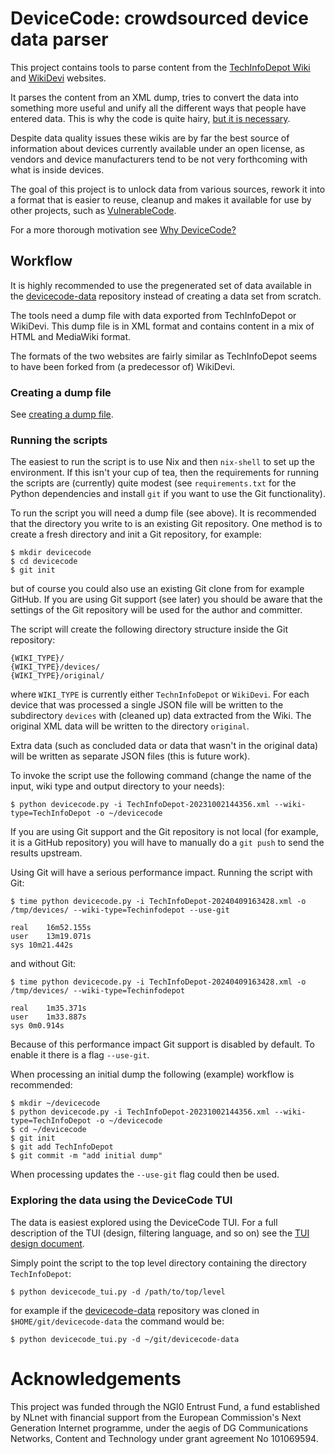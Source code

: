 # DeviceCode: crowdsourced device data parser

This project contains tools to parse content from the
[TechInfoDepot Wiki][techinfodepot] and [WikiDevi][wikidevi] websites.

It parses the content from an XML dump, tries to convert the data into
something more useful and unify all the different ways that people have entered
data. This is why the code is quite hairy, [but it is necessary][metacrap].

Despite data quality issues these wikis are by far the best source of
information about devices currently available under an open license, as vendors
and device manufacturers tend to be not very forthcoming with what is inside
devices.

The goal of this project is to unlock data from various sources, rework it
into a format that is easier to reuse, cleanup and makes it available for use
by other projects, such as [VulnerableCode][vulnerablecode].

For a more thorough motivation see
[Why DeviceCode?](doc/devicecode_motivation.md)

## Workflow

It is highly recommended to use the pregenerated set of data available in the
[devicecode-data][devicecode-data] repository instead of creating a data set
from scratch.

The tools need a dump file with data exported from TechInfoDepot or WikiDevi.
This dump file is in XML format and contains content in a mix of HTML and
MediaWiki format.

The formats of the two websites are fairly similar as TechInfoDepot seems to
have been forked from (a predecessor of) WikiDevi.

### Creating a dump file

See [creating a dump file](doc/creating_a_dump_file.md).

### Running the scripts

The easiest to run the script is to use Nix and then `nix-shell` to set up the
environment. If this isn't your cup of tea, then the requirements for running
the scripts are (currently) quite modest (see `requirements.txt` for the Python
dependencies and install `git` if you want to use the Git functionality).

To run the script you will need a dump file (see above). It is recommended that
the directory you write to is an existing Git repository. One method is to
create a fresh directory and init a Git repository, for example:

```
$ mkdir devicecode
$ cd devicecode
$ git init
```

but of course you could also use an existing Git clone from for example GitHub.
If you are using Git support (see later) you should be aware that the settings
of the Git repository will be used for the author and committer.

The script will create the following directory structure inside the Git
repository:

```
{WIKI_TYPE}/
{WIKI_TYPE}/devices/
{WIKI_TYPE}/original/
```

where `WIKI_TYPE` is currently either `TechnInfoDepot` or `WikiDevi`. For each
device that was processed a single JSON file will be written to the
subdirectory `devices` with (cleaned up) data extracted from the Wiki. The
original XML data will be written to the directory `original`.

Extra data (such as concluded data or data that wasn't in the original data)
will be written as separate JSON files (this is future work).

To invoke the script use the following command (change the name of the input,
wiki type and output directory to your needs):

```
$ python devicecode.py -i TechInfoDepot-20231002144356.xml --wiki-type=TechInfoDepot -o ~/devicecode
```

If you are using Git support and the Git repository is not local (for example,
it is a GitHub repository) you will have to manually do a `git push` to send
the results upstream.

Using Git will have a serious performance impact. Running the script with Git:

```
$ time python devicecode.py -i TechInfoDepot-20240409163428.xml -o /tmp/devices/ --wiki-type=Techinfodepot --use-git

real	16m52.155s
user	13m19.071s
sys	10m21.442s
```

and without Git:

```
$ time python devicecode.py -i TechInfoDepot-20240409163428.xml -o /tmp/devices/ --wiki-type=Techinfodepot

real	1m35.371s
user	1m33.887s
sys	0m0.914s
```

Because of this performance impact Git support is disabled by default. To
enable it there is a flag `--use-git`.

When processing an initial dump the following (example) workflow is recommended:

```
$ mkdir ~/devicecode
$ python devicecode.py -i TechInfoDepot-20231002144356.xml --wiki-type=TechInfoDepot -o ~/devicecode
$ cd ~/devicecode
$ git init
$ git add TechInfoDepot
$ git commit -m "add initial dump"
```

When processing updates the `--use-git` flag could then be used.

### Exploring the data using the DeviceCode TUI

The data is easiest explored using the DeviceCode TUI. For a full description
of the TUI (design, filtering language, and so on) see the
[TUI design document](doc/tui.md).

Simply point the script to the top level directory containing the directory
`TechInfoDepot`:

```console
$ python devicecode_tui.py -d /path/to/top/level
```

for example if the [devicecode-data][devicecode-data] repository was cloned
in `$HOME/git/devicecode-data` the command would be:

```console
$ python devicecode_tui.py -d ~/git/devicecode-data
```

# Acknowledgements

This project was funded through the NGI0 Entrust Fund, a fund established by
NLnet with financial support from the European Commission's Next Generation
Internet programme, under the aegis of DG Communications Networks, Content and
Technology under grant agreement No 101069594.

[techinfodepot]:http://en.techinfodepot.shoutwiki.com/wiki/Main_Page
[metacrap]:https://people.well.com/user/doctorow/metacrap.htm
[wikidevi]:https://wikidevi.wi-cat.ru/
[vulnerablecode]:https://github.com/nexB/vulnerablecode/
[devicecode-data]:https://github.com/armijnhemel/devicecode-data
